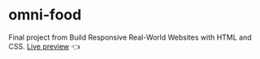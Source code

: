 # omni-food

Final project from Build Responsive Real-World Websites with HTML and CSS. [Live preview](https://andreja011.github.io/omni-food/) 👈

